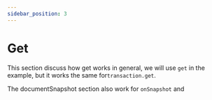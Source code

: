```yaml
---
sidebar_position: 3
---
```


# Get

This section discuss how get works in general, we will use `get` in the example, but it works the same for`transaction.get`.

The documentSnapshot section also work for `onSnapshot` and
